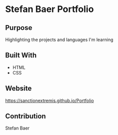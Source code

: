 # Stefan Baer Portfolio

## Purpose
Highlighting the projects and languages I'm learning 

## Built With
* HTML
* CSS

## Website
https://sanctionextremis.github.io/Portfolio

## Contribution
Stefan Baer
